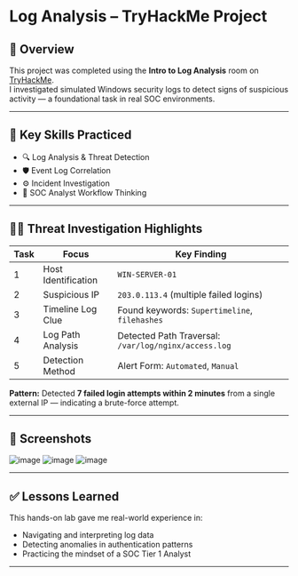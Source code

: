 # Log Analysis – TryHackMe Project

## 📘 Overview

This project was completed using the **Intro to Log Analysis** room on [TryHackMe](https://tryhackme.com/).  
I investigated simulated Windows security logs to detect signs of suspicious activity — a foundational task in real SOC environments.

---

## 🧠 Key Skills Practiced

- 🔍 Log Analysis & Threat Detection  
- 🛡️ Event Log Correlation  
- ⚙️ Incident Investigation  
- 🧰 SOC Analyst Workflow Thinking

---

## 🕵️‍♂️ Threat Investigation Highlights

| Task | Focus | Key Finding |
|------|-------|-------------|
| 1 | Host Identification | `WIN-SERVER-01` |
| 2 | Suspicious IP | `203.0.113.4` (multiple failed logins) |
| 3 | Timeline Log Clue | Found keywords: `Supertimeline`, `filehashes` |
| 4 | Log Path Analysis | Detected Path Traversal: `/var/log/nginx/access.log` |
| 5 | Detection Method | Alert Form: `Automated`, `Manual` |

**Pattern:** Detected **7 failed login attempts within 2 minutes** from a single external IP — indicating a brute-force attempt.

---

## 📸 Screenshots

![image](https://github.com/user-attachments/assets/6ee83377-2f4d-45fe-a55a-569d8f8bd492)
![image](https://github.com/user-attachments/assets/e091dbc4-7621-4d87-ad74-765bcc4fde2d)
![image](https://github.com/user-attachments/assets/2e5e68f9-e4d3-420f-a610-b8583832a037)

---

## ✅ Lessons Learned

This hands-on lab gave me real-world experience in:
- Navigating and interpreting log data
- Detecting anomalies in authentication patterns
- Practicing the mindset of a SOC Tier 1 Analyst

---

